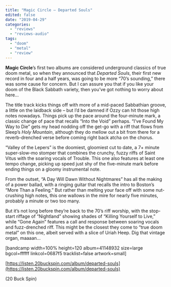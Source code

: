 ```yaml
---
title: "Magic Circle – Departed Souls"
edited: false
date: "2019-04-29"
categories:
  - "reviews"
  - "reviews-audio"
tags:
  - "doom"
  - "metal"
  - "review"
---
```


**Magic Circle**’s first two albums are considered underground classics of true doom metal, so when they announced that _Departed Souls_, their first new record in four and a half years, was going to be more “70’s sounding,” there was some cause for concern. But I can assure you that if you like your doom of the Black Sabbath variety, then you’ve got nothing to worry about here...

The title track kicks things off with more of a mid-paced Sabbathian groove, a little on the laidback side – but I’d be damned if Ozzy can hit those high notes nowadays. Things pick up the pace around the four-minute mark, a classic change of pace that recalls “Into the Void” perhaps. “I’ve Found My Way to Die” gets my head nodding off the get-go with a riff that flows from Sleep’s _Holy Mountain_, although they do mellow out a bit from there for a reverb-drenched verse before coming right back atcha on the chorus.

“Valley of the Lepers” is the doomiest, gloomiest cut to date, a 7+ minute super-slow-mo stomper that combines the crunchy, fuzzy riffs of Saint Vitus with the soaring vocals of Trouble. This one also features at least one tempo change, picking up speed just shy of the five-minute mark before ending things on a gloomy instrumental note.

From the outset, “A Day Will Dawn Without Nightmares” has all the making of a power ballad, with a ringing guitar that recalls the intro to Boston’s “More Than a Feeling.” But rather than melting your face off with some nut-crushing high notes, this one wallows in the mire for nearly five minutes, probably a minute or two too many.

But it’s not long before they’re back to the 70’s riff worship, with the stop-start riffage of “Nightland” showing shades of “Killing Yourself to Live,” while “Gone Again” features a call and response between soaring vocals and fuzz-drenched riff. This might be the closest they come to “true doom metal” on this one, albeit served with a slice of Uriah Heep. Dig that vintage organ, maaaan…

\[bandcamp width=100% height=120 album=41148932 size=large bgcol=ffffff linkcol=0687f5 tracklist=false artwork=small\]

[https://listen.20buckspin.com/album/departed-souls](https://listen.20buckspin.com/album/departed-souls)

(20 Buck Spin)
